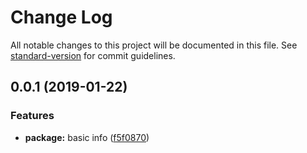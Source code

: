 # Change Log

All notable changes to this project will be documented in this file. See [standard-version](https://github.com/conventional-changelog/standard-version) for commit guidelines.

<a name="0.0.1"></a>
## 0.0.1 (2019-01-22)


### Features

* **package:** basic info ([f5f0870](https://github.com/adamchenwei/playground-channgelog-generator/commit/f5f0870))
